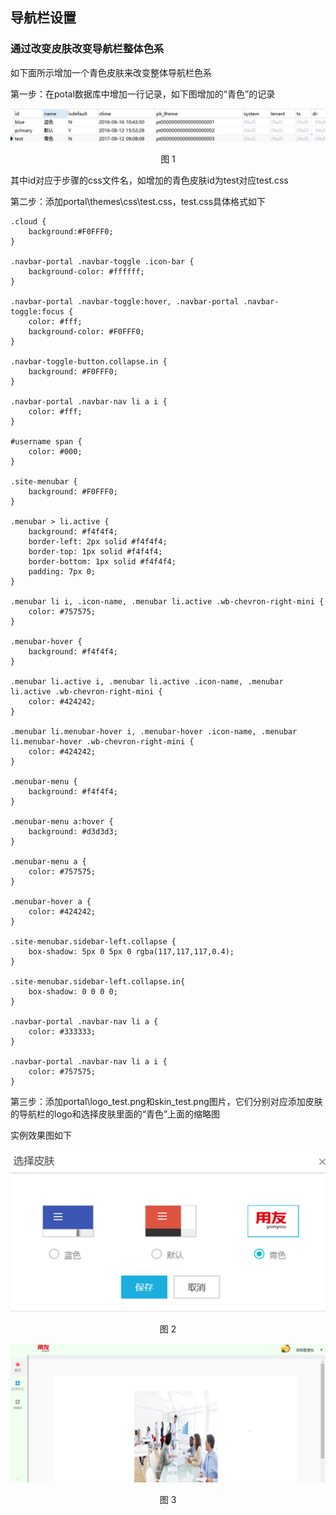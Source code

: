 ## 导航栏设置


### 通过改变皮肤改变导航栏整体色系

如下面所示增加一个青色皮肤来改变整体导航栏色系

第一步：在potal数据库中增加一行记录，如下图增加的“青色”的记录

![](/articles/cportal/2-/images/1-1.png)
<p align="center">图 1</p>

其中id对应于步骤的css文件名，如增加的青色皮肤id为test对应test.css

第二步：添加portal\themes\css\test.css，test.css具体格式如下

	.cloud {
	    background:#F0FFF0;
	}
	
	.navbar-portal .navbar-toggle .icon-bar {
	    background-color: #ffffff;
	}
	
	.navbar-portal .navbar-toggle:hover, .navbar-portal .navbar-toggle:focus {
	    color: #fff;
	    background-color: #F0FFF0;
	}
	
	.navbar-toggle-button.collapse.in {
	    background: #F0FFF0;
	}
	
	.navbar-portal .navbar-nav li a i {
	    color: #fff;
	}
	
	#username span {
	    color: #000;
	}
	
	.site-menubar {
	    background: #F0FFF0;
	}
	
	.menubar > li.active {
	    background: #f4f4f4;
	    border-left: 2px solid #f4f4f4;
	    border-top: 1px solid #f4f4f4;
	    border-bottom: 1px solid #f4f4f4;
	    padding: 7px 0;
	}
	
	.menubar li i, .icon-name, .menubar li.active .wb-chevron-right-mini {
	    color: #757575;
	}
	
	.menubar-hover {
	    background: #f4f4f4;
	}
	
	.menubar li.active i, .menubar li.active .icon-name, .menubar li.active .wb-chevron-right-mini {
	    color: #424242;
	}
	
	.menubar li.menubar-hover i, .menubar-hover .icon-name, .menubar li.menubar-hover .wb-chevron-right-mini {
	    color: #424242;
	}
	
	.menubar-menu {
	    background: #f4f4f4;
	}
	
	.menubar-menu a:hover {
	    background: #d3d3d3;
	}
	
	.menubar-menu a {
	    color: #757575;
	}
	
	.menubar-hover a {
	    color: #424242;
	}
	
	.site-menubar.sidebar-left.collapse {
	    box-shadow: 5px 0 5px 0 rgba(117,117,117,0.4);
	}
	
	.site-menubar.sidebar-left.collapse.in{
	    box-shadow: 0 0 0 0;
	}
	
	.navbar-portal .navbar-nav li a {
	    color: #333333;
	}
	
	.navbar-portal .navbar-nav li a i {
	    color: #757575;
	}

第三步：添加portal\logo_test.png和skin_test.png图片，它们分别对应添加皮肤的导航栏的logo和选择皮肤里面的“青色”上面的缩略图

实例效果图如下

![](/articles/cportal/2-/images/1-2.png)
<p align="center">图 2</p>

![](/articles/cportal/2-/images/1-3.png)
<p align="center">图 3</p>